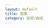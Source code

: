 ```yaml
---
layout: default
title: 股票
category: 投资/曲线
---
```

<div id="main" style="height:400px"></div>
<!-- ECharts单文件引入 -->
<script src="{{site.baseurl}}/echarts/echarts.js"></script>
<script type="text/javascript">
// 路径配置
require.config({
    paths: {
        echarts: '{{site.baseurl}}/echarts'
    }
});
// 使用
require(
    [
        'echarts',
        'echarts/chart/line'
    ],
    function (ec) {
        // 基于准备好的dom，初始化echarts图表
        var myChart = ec.init(document.getElementById('main')); 

        var option = {
            legend: {
            data: ['净值']
            },
            tooltip: {
                show: true,
                trigger: 'item',
                formatter: function(params) {
                    var date = new Date(params.value[0]);
                    data = date.getFullYear() + '-'
                        + (date.getMonth() + 1) + '-'
                        + date.getDate()
                        + '<br/>'
                        + params.value[1];
                    return data;
                }
            },
            dataZoom: {
                show: true,
                start: 10
            },
            grid: {
                y2: 80
            },
            xAxis: [
                {
                    type : 'time'
                }
            ],
            yAxis: [
                {
                    type : 'value'
                }
            ],
            series: [
                {
                    name:'净值',
                    type:'line',
                    showAllSymbol:true,
                    symbolSize: 5,
                    data:[
                        [new Date(2017, 04, 21), 1.000],
                        [new Date(2017, 04, 30), 1.000],
                        [new Date(2017, 05, 03), 1.001],
                        [new Date(2017, 05, 10), 1.029],
                        [new Date(2017, 05, 18), 1.015],
                        [new Date(2017, 05, 25), 1.020],
                        [new Date(2017, 06, 01), 1.033],
                        [new Date(2017, 06, 09), 1.058],
                        [new Date(2017, 06, 16), 1.028],
                        [new Date(2017, 06, 22), 1.021],
                        [new Date(2017, 06, 29), 1.050],
                        [new Date(2017, 07, 05), 1.038],
                        [new Date(2017, 07, 12), 1.049],
                        [new Date(2017, 07, 19), 1.084],
                        [new Date(2017, 07, 27), 1.098],
                        [new Date(2017, 08, 03), 1.157],
                        [new Date(2017, 08, 10), 1.180],
                        [new Date(2017, 08, 17), 1.161],
                        [new Date(2017, 08, 23), 1.174],
                        [new Date(2017, 08, 30), 1.139],
                        [new Date(2017, 09, 07), 1.159],
                        [new Date(2017, 09, 14), 1.171],
                        [new Date(2017, 09, 21), 1.180],
                        [new Date(2017, 09, 28), 1.190],
                        [new Date(2017, 10, 04), 1.190],
                        [new Date(2017, 10, 11), 1.271],
                        [new Date(2017, 10, 18), 1.249],
                        [new Date(2017, 10, 25), 1.309],
                        [new Date(2017, 11, 02), 1.273],
                        [new Date(2017, 11, 09), 1.278],
                        [new Date(2017, 11, 16), 1.278],
                        [new Date(2017, 11, 23), 1.278],
                        [new Date(2017, 11, 30), 1.298],
                        [new Date(2018, 00, 06), 1.393],
                        [new Date(2018, 00, 13), 1.405],
                        [new Date(2018, 00, 20), 1.403],
                        [new Date(2018, 00, 27), 1.444],
                        [new Date(2018, 01, 03), 1.355],
                        [new Date(2018, 01, 10), 1.189]
                    ]
                }
            ]
        };

        // 为echarts对象加载数据 
        myChart.setOption(option); 
    }
);
</script>


